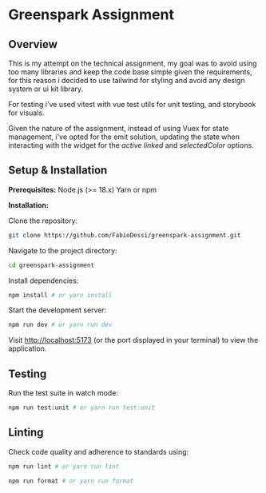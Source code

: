 # Greenspark Assignment

## Overview

This is my attempt on the technical assignment, my goal was to avoid using too many libraries and keep the code base simple given the requirements, for this reason i decided to use tailwind for styling and avoid any design system or ui kit library.

For testing i've used vitest with vue test utils for unit testing, and storybook for visuals.

Given the nature of the assignment, instead of using Vuex for state management, i've opted for
the emit solution, updating the state when interacting with the widget for the _active_ _linked_ and _selectedColor_ options.

## Setup & Installation

**Prerequisites:**
Node.js (>= 18.x)
Yarn or npm

**Installation:**

Clone the repository:

```bash
git clone https://github.com/FabioDessi/greenspark-assignment.git
```

Navigate to the project directory:

```bash
cd greenspark-assignment
```

Install dependencies:

```bash
npm install # or yarn install
```

Start the development server:

```bash
npm run dev # or yarn run dev
```

Visit [http://localhost:5173](http://localhost:5173) (or the port displayed in your terminal) to view the application.

## Testing

Run the test suite in watch mode:

```bash
npm run test:unit # or yarn run test:unit
```

## Linting

Check code quality and adherence to standards using:

```bash
npm run lint # or yarn run lint
```

```bash
npm run format # or yarn run format
```
